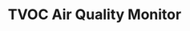 ---
date_added: 2021-09-15
model: AAQS-S01
vendor: Aqara
title: TVOC Air Quality Monitor
category: sensor
supports: temperature, humidity, battery, voc
z2m: VOCKQJK11LM
mlink: https://www.aqara.com/en/product/tvoc-air-quality-monitor
link2: https://www.amazon.com/dp/B094R8RBWT
link: https://www.domadoo.fr/en/peripheriques/5751-xiaomi-aqara-moniteur-de-qualite-d-air-zigbee-30-temp-hum-covt-6970504214644.html
link3: https://www.bol.com/nl/nl/p/aqara-tvoc-air-quality-monitor-luchtkwaliteitsmeter-zigbee/9300000040466136/
link4: https://www.banggood.com/Aqara-Indoor-Air-Quality-Monitor-Pollution-Meter-for-TVOC-Temperature-and-Humidity-with-a-High-Contrast-E-Ink-Screen-Supports-HomeKit-Google-Alexa-and-IFTTT-for-Living-Room-Bedroom-and-Office-p-1885763.html
link5: https://www.idealo.de/preisvergleich/OffersOfProduct/201654658_-tvoc-air-quality-monitor-homekit-aaqs-s01-aqara.html
link6: https://aliexpress.com/item/1005003815597902.html
zigbeemodel: ['lumi.airmonitor.acn01']
compatible: [zha, tasmota, z2m, deconz]
deconz: 4704
EAN: VOCKQJK11LM
---